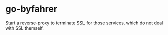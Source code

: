 # go-byfahrer
Start a reverse-proxy to terminate SSL for those services, which do not deal with SSL themself.


